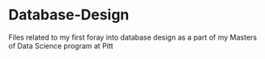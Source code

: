 # Database-Design
Files related to my first foray into database design as a part of my Masters of Data Science program at Pitt
